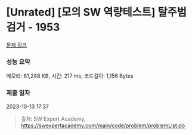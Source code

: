 # [Unrated] [모의 SW 역량테스트] 탈주범 검거 - 1953 

[문제 링크](https://swexpertacademy.com/main/code/problem/problemDetail.do?contestProbId=AV5PpLlKAQ4DFAUq) 

### 성능 요약

메모리: 61,248 KB, 시간: 217 ms, 코드길이: 1,156 Bytes

### 제출 일자

2023-10-13 17:37



> 출처: SW Expert Academy, https://swexpertacademy.com/main/code/problem/problemList.do